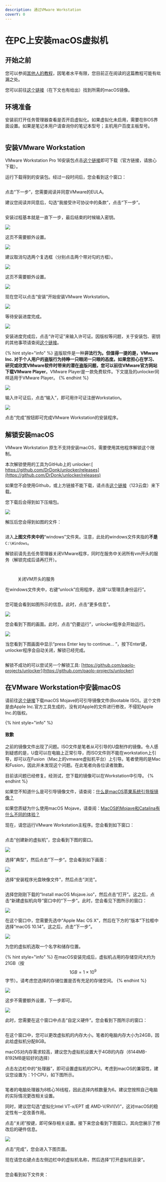 ```yaml
---
description: 通过VMware Workstation
coverY: 0
---
```


# 在PC上安装macOS虚拟机

## 开始之前

您可以参阅[其他人的教程](http://mp.weixin.qq.com/s?\_\_biz=MzIxOTE5MDY5Mw==\&mid=2650891941\&idx=1\&sn=a0e3624fdc8aaaeb0e0053f7d7e62a86\&chksm=8c2ac26fbb5d4b79a30163c2c3c4a50694dd224f1dd576cbb0f91e3d39c41b20fbb64f0bd8b9\&scene=21#wechat\_redirect)，因笔者水平有限，您目前正在阅读的这篇教程可能有纰漏之处。

您可以前往[这个链接](https://www.123pan.com/s/0pMUVv-892x)（在下文也有给出）找到所需的macOS镜像。

## 环境准备

安装前打开任务管理器查看是否开启虚拟化。如果虚拟化未启用，需要在BIOS界面设置。如果是笔记本用户请查询你的笔记本型号；主机用户百度主板型号。

<figure><img src=".gitbook/assets/1.png" alt=""><figcaption></figcaption></figure>

## 安装VMware Workstation

VMware Workstation Pro 16安装包点击[这个链接](https://download3.vmware.com/software/wkst/file/VMware-workstation-full-16.0.0-16894299.exe)即可下载（官方链接，请放心下载）。

运行下载得到的安装包。经过一段时间后，您会看到这个窗口：

<figure><img src=".gitbook/assets/vmw install.png" alt=""><figcaption></figcaption></figure>

点击“下一步”，您需要阅读并同意VMware的EULA。

建议您阅读并同意后，勾选“我接受许可协议中的条款”，点击“下一步”。

<figure><img src=".gitbook/assets/Eula.png" alt=""><figcaption></figcaption></figure>

安装过程基本就是一直下一步，最后结束的时候输入密钥。

![](<.gitbook/assets/diy install.png>)

这页不需要额外设置。

![](.gitbook/assets/exp.png)

&#x20;建议取消勾选两个复选框（分别点击两个带对勾的方框）。

![](<.gitbook/assets/quick (1).png>)

这页不需要额外设置。

![](.gitbook/assets/preped.png)

现在您可以点击“安装”开始安装VMware Workstation。

![](.gitbook/assets/install.png)

等待安装进度完成。

![](.gitbook/assets/lisence.png)

安装进度完成后，点击“许可证”来输入许可证。因版权等问题，关于安装包、密钥的其他事项请查阅[这个链接](https://www.ssymon.com/archives/vmware-download-key)。

{% hint style="info" %}
盗版软件是一种**非法行为。**但值得一提的是，VMware Inc. 对于个人用户的盗版行为持睁一只眼闭一只眼的态度。如果您担心在学习、研究或欣赏VMware软件时带来的潜在盗版问题，您可以前往VMware官方网站下载**VMware Player**。VMware Player是一款免费软件。下文提及的unlocker同样适用于VMware Player。
{% endhint %}

![](<.gitbook/assets/input lis.png>)

输入许可证后，点击“输入”，即可用许可证注册Workstation。

![](.gitbook/assets/success.png)

点击“完成”按钮即可完成VMware Workstation的安装程序。

## 解锁安装macOS

VMware Workstation 原生不支持安装macOS，需要使用其他程序解锁这个限制。

本次解锁使用的工具为GitHub上的 unlocker:[ https://github.com/DrDonk/unlocker/releases](https://github.com/DrDonk/unlocker/releases)

如果您不会使用Github，或上方链接不能下载，请点击[这个链接](https://www.123pan.com/s/0pMUVv-092x)（123云盘）来下载。

您下载后会得到如下压缩包。

![](.gitbook/assets/zip-UNLOCK.png)

解压后您会得到如图的文件：

<figure><img src=".gitbook/assets/FOLDER.png" alt=""><figcaption></figcaption></figure>

进入**上图文件夹中的**“windows”文件夹。注意，此处的windows文件夹指的**不是**`C:\Windows`。

解锁前请先去任务管理器关闭VMware程序，同时在服务中关闭所有vm开头的服务（解锁完成后请再打开）。

<figure><img src=".gitbook/assets/2.png" alt=""><figcaption></figcaption></figure>

<figure><img src=".gitbook/assets/3.jpg" alt=""><figcaption><p>关闭VM开头的服务</p></figcaption></figure>

在windows文件夹中，右键“unlock”应用程序，选择“以管理员身份运行”。

<figure><img src=".gitbook/assets/RUN.png" alt=""><figcaption></figcaption></figure>

您可能会看到如图所示的信息。此时，点击“更多信息”。

![](.gitbook/assets/DEFEND.png)

您会看到下图的画面。此时，点击“仍要运行”，unlocker程序会开始运行。

![](.gitbook/assets/FORCE-RUN.png)

当您看到下图画面中显示“press Enter key to continue... ”，按下Enter键，unlocker程序会自动关闭，解锁已经完成。

<figure><img src=".gitbook/assets/PRESS-ANY-KEY.png" alt=""><figcaption></figcaption></figure>

解锁不成功的可以尝试另一个解锁工具: [https://github.com/paolo-projects/unlocker](https://github.com/paolo-projects/unlocker)



## 在VMware Workstation中安装macOS

请前往[这个链接](https://www.123pan.com/s/0pMUVv-i92x)下载macOS Mojave的可引导镜像文件(Bootable ISO)。这个文件是由Apple Inc.官方工具生成的，没有对Apple的文件进行修改，不侵犯Apple Inc.的版权。

{% hint style="info" %}
#### 致歉

之前的镜像文件出现了问题。ISO文件是笔者从可引导的U盘制作的镜像。令人感到疑惑的是，U盘可以在电脑上正常引导，而ISO文件则不能在workstation上引导，却可以在Fusion（Mac上的vmware虚拟机平台）上引导。笔者使用的是Mac和Fusion，因此并未发现这个问题。在此笔者向各位读者致歉。

目前该问题已经修复。经测试，您下载的镜像可以在Workstation中引导。
{% endhint %}

如果您不知道什么是可引导镜像文件，请查阅：[什么是macOS苹果系统引导版镜像？](https://www.loveswo.com/53.html)

如果您质疑为什么使用macOS Mojave，请查阅：[MacOS的Mojave和Catalina有什么不同的体验？](https://www.zhihu.com/question/349685707)

现在，请您运行VMware Workstation主程序。您会看到如下窗口：

<figure><img src=".gitbook/assets/VMW.png" alt=""><figcaption></figcaption></figure>

点击“创建新的虚拟机”，您会看到下图的窗口。

![](.gitbook/assets/new-vm-guide.PNG)

选择”典型“，然后点击”下一步“。您会看到如下画面：

![](.gitbook/assets/NEW-VM.png)

选择“安装程序光盘映像文件”，然后点击“浏览”。

<figure><img src=".gitbook/assets/choose-ISO.png" alt=""><figcaption></figcaption></figure>

选择您刚刚下载的“Install macOS Mojave.iso”，然后点击“打开”。这之后，点击“新建虚拟机向导”窗口中的“下一步”。此时，您会看见下图所示的窗口：

![](.gitbook/assets/CHOOSE-OS.png)

在这个窗口中，您需要先选中“Apple Mac OS X”，然后在下方的“版本”下拉框中选择“macOS 10.14”。这之后，点击“下一步”。

![](.gitbook/assets/NAME-VM.png)



为您的虚拟机选取一个名字和储存位置。

{% hint style="info" %}
在macOS安装完成后，虚拟机占用的存储空间大约为21GB（按$$1GB=1\times10^9$$字节）。请考虑您选择的存储位置是否有充足的存储空间。
{% endhint %}

![](.gitbook/assets/NEW-VITURAL-DISK.png)

这步不需要额外设置，下一步即可。

![](<.gitbook/assets/MOD-HW (2).png>)

此时，您需要在这个窗口中点击“自定义硬件”。您会看到下图所示的窗口：

<figure><img src=".gitbook/assets/MOD-RAM.png" alt=""><figcaption></figcaption></figure>

在这个窗口中，您可以更改虚拟机的内存大小。笔者的电脑内存大小为24GB，因此给虚拟机分配8GB。

macOS对内存需求较高，建议您为虚拟机设置大于4GB的内存（6144MB-8192MB是较好的选择）

点击左边栏中的“处理器”，即可设置虚拟机的CPU。考虑到macOS的兼容性，建议您设置为：1个CPU，如下图所示。

<figure><img src=".gitbook/assets/MOD-CPU.png" alt=""><figcaption></figcaption></figure>

笔者的电脑处理器为8核心16线程，因此选择内核数量为6。建议您按照自己电脑的实际情况更改相关设置。

同时，建议您勾选“虚拟化Intel VT-x/EPT 或 AMD-V/RVI(V)”，这对macOS的稳定性有一定改善作用。

点击“关闭”按键，即可保存相关设置。接下来您会看到下图窗口，其向您展示了修改后的硬件信息。

![](.gitbook/assets/MODED-HW.png)

点击“完成”，您会进入下图页面。

现在请您右键点击左侧边栏中的虚拟机名称，然后选择“打开虚拟机目录”。

<figure><img src=".gitbook/assets/OPEN-VM-PATH.png" alt=""><figcaption></figcaption></figure>

您会看到如下文件夹：

<figure><img src=".gitbook/assets/START-VM.png" alt=""><figcaption></figcaption></figure>
